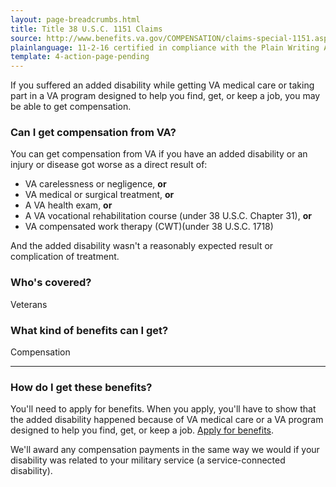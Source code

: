 ```yaml
---
layout: page-breadcrumbs.html
title: Title 38 U.S.C. 1151 Claims 
source: http://www.benefits.va.gov/COMPENSATION/claims-special-1151.asp
plainlanguage: 11-2-16 certified in compliance with the Plain Writing Act
template: 4-action-page-pending
---
```


<div class="va-introtext">

If you suffered an added disability while getting VA medical care or taking part in a VA program designed to help you find, get, or keep a job, you may be able to get compensation.

</div>

<div class="feature" markdown="1">

### Can I get compensation from VA?

You can get compensation from VA if you have an added disability or an injury or disease got worse as a direct result of:
  - VA carelessness or negligence, **or**
  - VA medical or surgical treatment, **or**
  - A VA health exam, **or**
  - A VA vocational rehabilitation course (under 38 U.S.C. Chapter 31), **or**
  - VA compensated work therapy (CWT)(under 38 U.S.C. 1718)
 
And the added disability wasn't a reasonably expected result or complication of treatment.
  
### Who's covered?
Veterans
</div>

### What kind of benefits can I get?

Compensation 

-----

### How do I get these benefits?

You'll need to apply for benefits. When you apply, you'll have to show that the added disability happened because of VA medical care or a VA program designed to help you find, get, or keep a job. [Apply for benefits](/disability-benefits/apply/).

We'll award any compensation payments in the same way we would if your disability was related to your military service (a service-connected disability).




